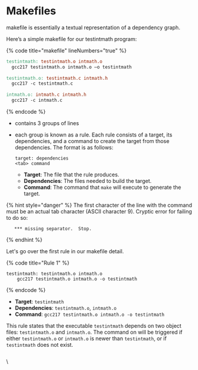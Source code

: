 # Makefiles

makefile is essentially a textual representation of a dependency graph. &#x20;

Here’s a simple makefile for our testintmath program:

{% code title="makefile" lineNumbers="true" %}
```makefile
testintmath: testintmath.o intmath.o
  gcc217 testintmath.o intmath.o –o testintmath
  
testintmath.o: testintmath.c intmath.h
  gcc217 -c testintmath.c
  
intmath.o: intmath.c intmath.h
  gcc217 -c intmath.c
```
{% endcode %}

* contains 3 groups of lines
*   each group is known as a rule. Each rule consists of a target, its dependencies, and a command to create the target from those dependencies. The format is as follows:

    ```
    target: dependencies
    <tab> command
    ```

    * **Target**: The file that the rule produces.
    * **Dependencies**: The files needed to build the target.
    * **Command**: The command that `make` will execute to generate the target.

{% hint style="danger" %}
The first character of the line with the command must be an actual tab character (ASCII character 9). Cryptic error for failing to do so:

```
   *** missing separator.  Stop.
```
{% endhint %}



Let's go over the first rule in our makefile detail. &#x20;

{% code title="Rule 1" %}
```make
testintmath: testintmath.o intmath.o
    gcc217 testintmath.o intmath.o -o testintmath
```
{% endcode %}

* **Target**: `testintmath`
* **Dependencies**: `testintmath.o`, `intmath.o`
* **Command**: `gcc217 testintmath.o intmath.o -o testintmath`

This rule states that the executable `testintmath` depends on two object files: `testintmath.o` and `intmath.o`. The command on will be triggered if either `testintmath.o` or `intmath.o` is newer than `testintmath`, or if `testintmath` does not exist.



<figure><img src="../.gitbook/assets/Screenshot 2024-01-25 at 7.23.18 PM (2).png" alt=""><figcaption></figcaption></figure>

\
